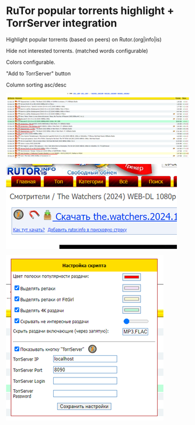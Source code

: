 # RuTor popular torrents highlight + TorrServer integration
Highlight popular torrents (based on peers) on Rutor.(org|info|is)

Hide not interested torrents. (matched words configurable)

Colors configurable.

"Add to TorrServer" button

Column sorting asc/desc

![img.png](docs/img.png)

![img_1.png](docs/img_1.png)

![img_2.png](docs/img_2.png)
